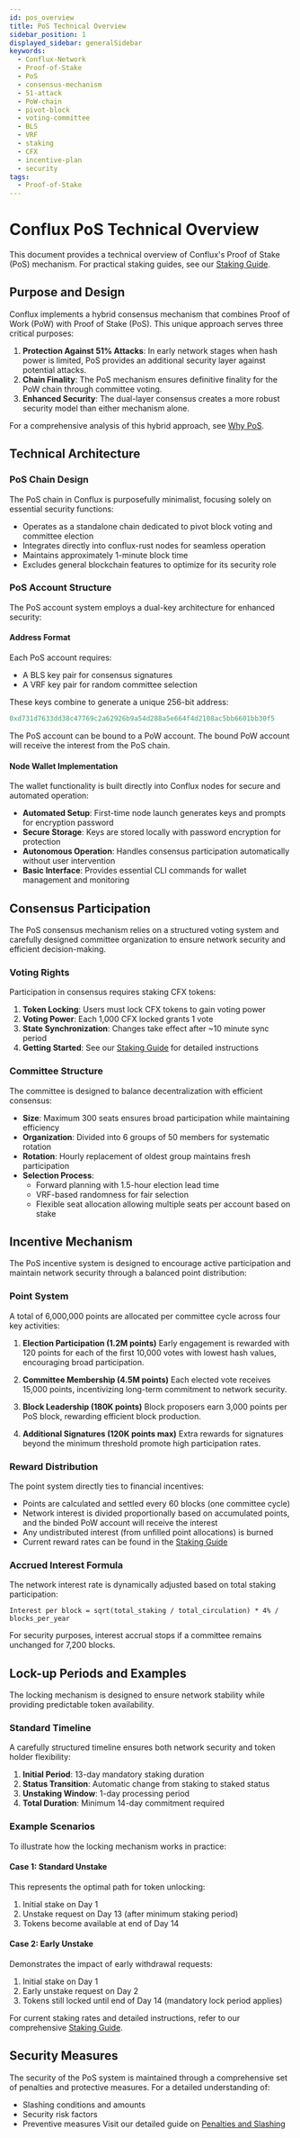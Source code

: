 ```yaml
---
id: pos_overview
title: PoS Technical Overview
sidebar_position: 1
displayed_sidebar: generalSidebar
keywords:
  - Conflux-Network
  - Proof-of-Stake
  - PoS
  - consensus-mechanism
  - 51-attack
  - PoW-chain
  - pivot-block
  - voting-committee
  - BLS
  - VRF
  - staking
  - CFX
  - incentive-plan
  - security
tags:
  - Proof-of-Stake
---
```


# Conflux PoS Technical Overview

This document provides a technical overview of Conflux's Proof of Stake (PoS) mechanism. For practical staking guides, see our [Staking Guide](/docs/general/mine-stake/stake/staking-overview.mdx).

## Purpose and Design

Conflux implements a hybrid consensus mechanism that combines Proof of Work (PoW) with Proof of Stake (PoS). This unique approach serves three critical purposes:

1. **Protection Against 51% Attacks**: In early network stages when hash power is limited, PoS provides an additional security layer against potential attacks.
2. **Chain Finality**: The PoS mechanism ensures definitive finality for the PoW chain through committee voting.
3. **Enhanced Security**: The dual-layer consensus creates a more robust security model than either mechanism alone.

For a comprehensive analysis of this hybrid approach, see [Why PoS](/docs/general/conflux-basics/consensus-mechanisms/proof-of-stake/why-pos).

## Technical Architecture

### PoS Chain Design
The PoS chain in Conflux is purposefully minimalist, focusing solely on essential security functions:
- Operates as a standalone chain dedicated to pivot block voting and committee election
- Integrates directly into conflux-rust nodes for seamless operation
- Maintains approximately 1-minute block time
- Excludes general blockchain features to optimize for its security role

### PoS Account Structure

The PoS account system employs a dual-key architecture for enhanced security:

#### Address Format
Each PoS account requires:
- A BLS key pair for consensus signatures
- A VRF key pair for random committee selection

These keys combine to generate a unique 256-bit address:
```js
0xd731d7633dd38c47769c2a62926b9a54d288a5e664f4d2108ac5bb6601bb30f5
```

The PoS account can be bound to a PoW account. The bound PoW account will receive the interest from the PoS chain.

#### Node Wallet Implementation
The wallet functionality is built directly into Conflux nodes for secure and automated operation:
- **Automated Setup**: First-time node launch generates keys and prompts for encryption password
- **Secure Storage**: Keys are stored locally with password encryption for protection
- **Autonomous Operation**: Handles consensus participation automatically without user intervention
- **Basic Interface**: Provides essential CLI commands for wallet management and monitoring

## Consensus Participation

The PoS consensus mechanism relies on a structured voting system and carefully designed committee organization to ensure network security and efficient decision-making.

### Voting Rights
Participation in consensus requires staking CFX tokens:
1. **Token Locking**: Users must lock CFX tokens to gain voting power
2. **Voting Power**: Each 1,000 CFX locked grants 1 vote
3. **State Synchronization**: Changes take effect after ~10 minute sync period
4. **Getting Started**: See our [Staking Guide](/docs/general/mine-stake/stake/stake) for detailed instructions

### Committee Structure
The committee is designed to balance decentralization with efficient consensus:
- **Size**: Maximum 300 seats ensures broad participation while maintaining efficiency
- **Organization**: Divided into 6 groups of 50 members for systematic rotation
- **Rotation**: Hourly replacement of oldest group maintains fresh participation
- **Selection Process**:
  - Forward planning with 1.5-hour election lead time
  - VRF-based randomness for fair selection
  - Flexible seat allocation allowing multiple seats per account based on stake

## Incentive Mechanism

The PoS incentive system is designed to encourage active participation and maintain network security through a balanced point distribution:

### Point System
A total of 6,000,000 points are allocated per committee cycle across four key activities:

1. **Election Participation (1.2M points)** Early engagement is rewarded with 120 points for each of the first 10,000 votes with lowest hash values, encouraging broad participation.

2. **Committee Membership (4.5M points)** Each elected vote receives 15,000 points, incentivizing long-term commitment to network security.

3. **Block Leadership (180K points)** Block proposers earn 3,000 points per PoS block, rewarding efficient block production.

4. **Additional Signatures (120K points max)** Extra rewards for signatures beyond the minimum threshold promote high participation rates.

### Reward Distribution
The point system directly ties to financial incentives:

- Points are calculated and settled every 60 blocks (one committee cycle)
- Network interest is divided proportionally based on accumulated points, and the binded PoW account will receive the interest
- Any undistributed interest (from unfilled point allocations) is burned
- Current reward rates can be found in the [Staking Guide](/docs/general/mine-stake/stake/staking-overview.mdx#benefits-of-staking)

### Accrued Interest Formula
The network interest rate is dynamically adjusted based on total staking participation:
```
Interest per block = sqrt(total_staking / total_circulation) * 4% / blocks_per_year
```

For security purposes, interest accrual stops if a committee remains unchanged for 7,200 blocks.

## Lock-up Periods and Examples

The locking mechanism is designed to ensure network stability while providing predictable token availability.

### Standard Timeline
A carefully structured timeline ensures both network security and token holder flexibility:
1. **Initial Period**: 13-day mandatory staking duration
2. **Status Transition**: Automatic change from staking to staked status
3. **Unstaking Window**: 1-day processing period
4. **Total Duration**: Minimum 14-day commitment required

### Example Scenarios
To illustrate how the locking mechanism works in practice:

#### Case 1: Standard Unstake
This represents the optimal path for token unlocking:
1. Initial stake on Day 1
2. Unstake request on Day 13 (after minimum staking period)
3. Tokens become available at end of Day 14

#### Case 2: Early Unstake
Demonstrates the impact of early withdrawal requests:
1. Initial stake on Day 1
2. Early unstake request on Day 2
3. Tokens still locked until end of Day 14 (mandatory lock period applies)

For current staking rates and detailed instructions, refer to our comprehensive [Staking Guide](/docs/general/mine-stake/stake/staking-overview.mdx).

## Security Measures

The security of the PoS system is maintained through a comprehensive set of penalties and protective measures. For a detailed understanding of:
- Slashing conditions and amounts
- Security risk factors
- Preventive measures Visit our detailed guide on [Penalties and Slashing](/docs/general/conflux-basics/consensus-mechanisms/proof-of-stake/penalties_and_slash)
